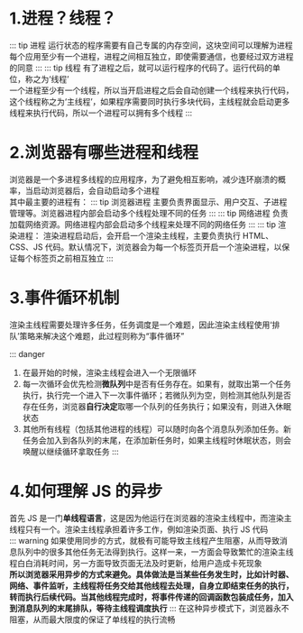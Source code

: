 # 1.进程？线程？

::: tip 进程
运行状态的程序需要有自己专属的内存空间，这块空间可以理解为进程  
每个应用至少有一个进程，进程之间相互独立，即使需要通信，也要经过双方进程的同意
:::
::: tip 线程
有了进程之后，就可以运行程序的代码了。运行代码的单位，称之为‘线程’  
一个进程至少有一个线程，所以当开启进程之后会自动创建一个线程来执行代码，这个线程称之为‘主线程’，如果程序需要同时执行多块代码，主线程就会启动更多线程来执行代码，所以一个进程可以拥有多个线程
:::

# 2.浏览器有哪些进程和线程

浏览器是一个多进程多线程的应用程序，为了避免相互影响，减少连环崩溃的概率，当启动浏览器后，会自动启动多个进程  
其中最主要的进程有：
::: tip 浏览器进程
主要负责界面显示、用户交互、子进程管理等。浏览器进程内部会启动多个线程处理不同的任务
:::
::: tip 网络进程
负责加载网络资源。网络进程内部会启动多个线程来处理不同的网络任务
:::
::: tip 渲染进程：
渲染进程启动后，会开启一个渲染主线程，主要负责执行 HTML、CSS、JS 代码。默认情况下，浏览器会为每一个标签页开启一个渲染进程，以保证每个标签页之前相互独立
:::

# 3.事件循环机制

渲染主线程需要处理许多任务，任务调度是一个难题，因此渲染主线程使用‘排队’策略来解决这个难题，此过程则称为“事件循环”

::: danger

1. 在最开始的时候，渲染主线程会进入一个无限循环
2. 每一次循环会优先检测**微队列**中是否有任务存在。如果有，就取出第一个任务执行，执行完一个进入下一次事件循环；若微队列为空，则检测其他队列是否存在任务，浏览器**自行决定**取哪一个队列的任务执行；如果没有，则进入休眠状态
3. 其他所有线程（包括其他进程的线程）可以随时向各个消息队列添加任务。新任务会加入到各队列的末尾，在添加新任务时，如果主线程时休眠状态，则会唤醒以继续循环拿取任务
   :::

# 4.如何理解 JS 的异步

首先 JS 是一门**单线程语言**，这是因为他运行在浏览器的渲染主线程中，而渲染主线程只有一个。渲染主线程承担着许多工作，例如渲染页面、执行 JS 代码  
::: warning
如果使用同步的方式，就极有可能导致主线程产生阻塞，从而导致消息队列中的很多其他任务无法得到执行。这样一来，一方面会导致繁忙的渲染主线程白白消耗时间，另一方面导致页面无法及时更新，给用户造成卡死现象  
**所以浏览器采用异步的方式来避免。具体做法是当某些任务发生时，比如计时器、网络、事件监听，主线程将任务交给其他线程去处理，自身立即结束任务的执行，转而执行后续代码。当其他线程完成时，将事件传递的回调函数包装成任务，加入到消息队列的末尾排队，等待主线程调度执行**
:::
在这种异步模式下，浏览器永不阻塞，从而最大限度的保证了单线程的执行流畅
